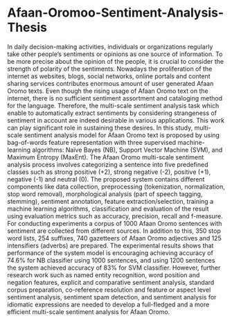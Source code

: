 # Afaan-Oromoo-Sentiment-Analysis-Thesis
In daily decision-making activities, individuals or organizations regularly take other people’s sentiments or opinions as one source of information. To be more precise about the opinion of the people, it is crucial to consider the strength of polarity of the sentiments. Nowadays the proliferation of the internet as websites, blogs, social networks, online portals and content sharing services contributes enormous amount of user generated Afaan Oromo texts. Even though the rising usage of Afaan Oromo text on the internet, there is no sufficient sentiment assortment and cataloging method for the language. Therefore, the multi-scale sentiment analysis task which enable to automatically extract sentiments by considering strangeness of sentiment in account are indeed desirable in various applications. This work can play significant role in sustaining these desires. In this study, multi-scale sentiment analysis model for Afaan Oromo text is proposed by using bag-of-words feature representation with three supervised machine-learning algorithms: Naïve Bayes (NB), Support Vector Machine (SVM), and Maximum Entropy (MaxEnt). The Afaan Oromo multi-scale sentiment analysis process involves categorizing a sentence into five predefined classes such as strong positive (+2), strong negative (-2), positive (+1), negative (-1) and neutral (0). The proposed system contains different components like data collection, preprocessing (tokenization, normalization, stop word removal), morphological analysis (part of speech tagging, stemming), sentiment annotation, feature extraction/selection, training a machine learning algorithms, classification and evaluation of the result using evaluation metrics such as accuracy, precision, recall and f-measure. For conducting experiments a corpus of 1000 Afaan Oromo sentences with sentiment are collected from different sources. In addition to this, 350 stop word lists, 254 suffixes, 740 gazetteers of Afaan Oromo adjectives and 125 intensifiers (adverbs) are prepared. The experimental results shows that performance of the system model is encouraging achieving accuracy of 74.6% for NB classifier using 1000 sentences, and using 1200 sentences the system achieved accuracy of 83% for SVM classifier. However, further research work such as named entity recognition, word position and negation features, explicit and comparative sentiment analysis, standard corpus preparation, co-reference resolution and feature or aspect level sentiment analysis, sentiment spam detection, and sentiment analysis for idiomatic expressions are needed to develop a full-fledged and a more efficient multi-scale sentiment analysis for Afaan Oromo.

